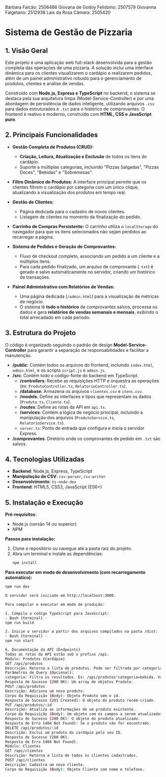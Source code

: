 Bárbara Falcão: 2506486
Giovana de Godoy Felisbino: 2507579
Giovanna Falgetano: 2512938
Lais da Rosa Câmara: 2505420

# Sistema de Gestão de Pizzaria

## 1. Visão Geral

Este projeto é uma aplicação web full-stack desenvolvida para a gestão completa das operações de uma pizzaria. A solução inclui uma interface dinâmica para os clientes visualizarem o cardápio e realizarem pedidos, além de um painel administrativo robusto para o gerenciamento de produtos, clientes e análise de vendas.

Construído com **Node.js, Express e TypeScript** no backend, o sistema se destaca pela sua arquitetura limpa (Model-Service-Controller) e por uma abordagem de persistência de dados inteligente, utilizando arquivos `.csv` para dados estruturados e `.txt` para o histórico de comprovantes. O frontend é reativo e moderno, construído com **HTML, CSS e JavaScript puro**.

## 2. Principais Funcionalidades

-   **Gestão Completa de Produtos (CRUD):**
    -   **Criação, Leitura, Atualização e Exclusão** de todos os itens do cardápio.
    -   Suporte a múltiplas categorias, incluindo "Pizzas Salgadas", "Pizzas Doces", "Bebidas" e "Sobremesas".

-   **Filtro Dinâmico de Produtos:** A interface principal permite que os clientes filtrem o cardápio por categoria com um único clique, atualizando a visualização dos produtos em tempo real.

-   **Gestão de Clientes:**
    -   Página dedicada para o cadastro de novos clientes.
    -   Listagem de clientes no momento da finalização do pedido.

-   **Carrinho de Compras Persistente:** O carrinho utiliza o `localStorage` do navegador para que os itens selecionados não sejam perdidos ao recarregar a página.

-   **Sistema de Pedidos e Geração de Comprovantes:**
    -   Fluxo de checkout completo, associando um pedido a um cliente e a múltiplos itens.
    -   Para cada pedido finalizado, um arquivo de comprovante (`.txt`) é gerado e salvo automaticamente no servidor, criando um histórico de transações.

-   **Painel Administrativo com Relatórios de Vendas:**
    -   Uma página dedicada (`/admin.html`) para a visualização de métricas de negócio.
    -   O sistema lê **todo o histórico** de comprovantes salvos, processa os dados e gera **relatórios de vendas semanais e mensais**, exibindo o total arrecadado em cada período.

## 3. Estrutura do Projeto

O código é organizado seguindo o padrão de design **Model-Service-Controller** para garantir a separação de responsabilidades e facilitar a manutenção.

-   **/public**: Contém todos os arquivos do frontend, incluindo `index.html`, `admin.html`, e os scripts `script.js` e `admin.js`.
-   **/src**: Contém todo o código-fonte do backend em TypeScript.
    -   **/controllers**: Recebe as requisições HTTP e orquestra as operações (ex: `ProdutoController.ts`, `RelatorioController.ts`).
    -   **/database**: Armazena os arquivos `clientes.csv` e `itens.csv`.
    -   **/models**: Define as interfaces e tipos que representam os dados (`Produto.ts`, `Cliente.ts`).
    -   **/routes**: Define as rotas da API em `api.ts`.
    -   **/services**: Contém a lógica de negócio principal, incluindo a manipulação dos arquivos (`ProdutoService.ts`, `RelatorioService.ts`).
    -   `server.ts`: Ponto de entrada que configura e inicia o servidor Express.
-   **/comprovantes**: Diretório onde os comprovantes de pedido em `.txt` são salvos.

## 4. Tecnologias Utilizadas

-   **Backend**: Node.js, Express, TypeScript
-   **Manipulação de CSV**: `csv-parser`, `csv-writer`
-   **Desenvolvimento**: `ts-node-dev`
-   **Frontend**: HTML5, CSS3, JavaScript (ES6+)

## 5. Instalação e Execução

**Pré-requisitos**:
*   Node.js (versão 14 ou superior)
*   NPM

**Passos para instalação:**

1.  Clone o repositório ou navegue até a pasta raiz do projeto.
2.  Abra um terminal e instale as dependências:
    ```bash
    npm install
    ```

**Para executar em modo de desenvolvimento (com recarregamento automático):**
```bash
npm run dev

O servidor será iniciado em http://localhost:3000.

Para compilar e executar em modo de produção:

1. Compile o código TypeScript para JavaScript:
- Bash (terminal) -
npm run build

2. Inicie o servidor a partir dos arquivos compilados na pasta /dist:
- Bash (terminal) -
npm run start

6. Documentação da API (Endpoints)
Todas as rotas da API estão sob o prefixo /api.
Módulo: Produtos (Cardápio)
GET /api/produtos
Descrição: Retorna a lista de produtos. Pode ser filtrada por categoria.
Parâmetros de Query (Opcional):
categoria: Filtra os resultados. Ex: /api/produtos?categoria=bebida. Valores possíveis: pizza, pizzas doces, bebida, sobremesa.
Resposta de Sucesso (200 OK): Um array de objetos Produto.
POST /api/produtos
Descrição: Adiciona um novo produto.
Corpo da Requisição (Body): Objeto Produto sem o id.
Resposta de Sucesso (201 Created): O objeto do produto recém-criado.
PUT /api/produtos/:id
Descrição: Atualiza as informações de um produto existente.
Corpo da Requisição (Body): Um objeto com os campos a serem atualizados.
Resposta de Sucesso (200 OK): O objeto do produto atualizado.
Resposta de Erro (404 Not Found): Se o produto não for encontrado.
DELETE /api/produtos/:id
Descrição: Exclui um produto do cardápio pelo seu ID.
Resposta de Sucesso (200 OK).
Resposta de Erro (404 Not Found).
Módulo: Clientes
GET /api/clientes
Descrição: Retorna a lista de todos os clientes cadastrados.
POST /api/clientes
Descrição: Cadastra um novo cliente.
Corpo da Requisição (Body): Objeto Cliente com nome e telefone.